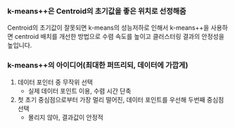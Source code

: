 ### k-means++은 Centroid의 초기값을 좋은 위치로 선정해줌
Centroid의 초기값이 잘못되면 k-means의 성능저하로 인해서 k-means++을 사용하면 centroid 배치를 개선한 방법으로 수렴 속도를 높이고 클러스터링 결과의 안정성을 높입니다.
### k-means++의 아이디어(최대한 퍼뜨리되, 데이터에 가깝게)
1. 데이터 포인터 중 무작위 선택 
	- 실제 데이터 포인트 이용, 수렴 시간 단축
2. 첫 초기 중심점으로부터 가장 멀리 떨어진, 데이터 포인트를 우선해 두번째 중심점 선택 
	- 몰리지 않아, 결과값이 안정적 